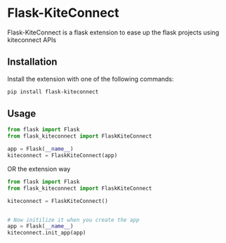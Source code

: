 # Flask-KiteConnect

Flask-KiteConnect is a flask extension to ease up the flask projects using kiteconnect APIs


## Installation

Install the extension with one of the following commands:

```bash
pip install flask-kiteconnect
```

## Usage


```python
from flask import Flask
from flask_kiteconnect import FlaskKiteConnect

app = Flask(__name__)
kiteconnect = FlaskKiteConnect(app)
```

OR the extension way

```python
from flask import Flask
from flask_kiteconnect import FlaskKiteConnect

kiteconnect = FlaskKiteConnect()


# Now initilize it when you create the app
app = Flask(__name__)
kiteconnect.init_app(app)
```
